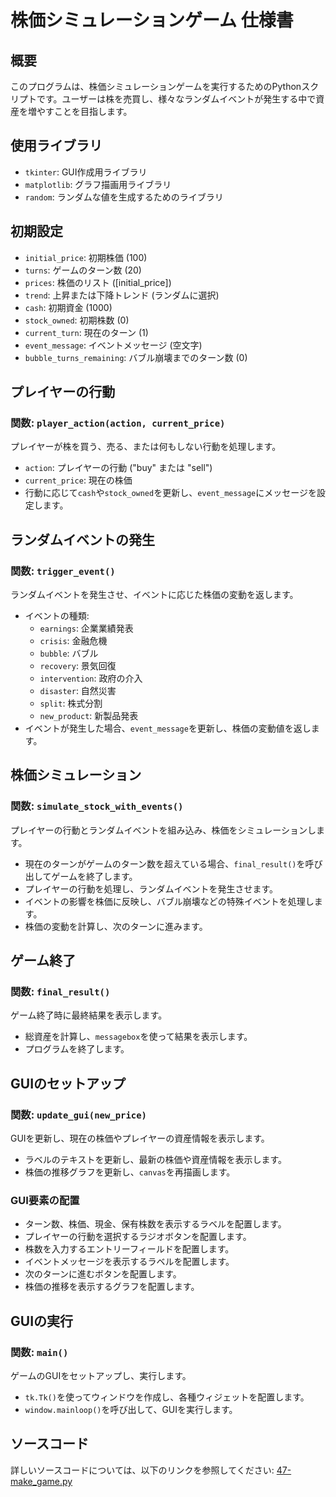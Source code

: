 # 株価シミュレーションゲーム 仕様書

## 概要

このプログラムは、株価シミュレーションゲームを実行するためのPythonスクリプトです。ユーザーは株を売買し、様々なランダムイベントが発生する中で資産を増やすことを目指します。

## 使用ライブラリ

- `tkinter`: GUI作成用ライブラリ
- `matplotlib`: グラフ描画用ライブラリ
- `random`: ランダムな値を生成するためのライブラリ

## 初期設定

- `initial_price`: 初期株価 (100)
- `turns`: ゲームのターン数 (20)
- `prices`: 株価のリスト ([initial_price])
- `trend`: 上昇または下降トレンド (ランダムに選択)
- `cash`: 初期資金 (1000)
- `stock_owned`: 初期株数 (0)
- `current_turn`: 現在のターン (1)
- `event_message`: イベントメッセージ (空文字)
- `bubble_turns_remaining`: バブル崩壊までのターン数 (0)

## プレイヤーの行動

### 関数: `player_action(action, current_price)`

プレイヤーが株を買う、売る、または何もしない行動を処理します。

- `action`: プレイヤーの行動 ("buy" または "sell")
- `current_price`: 現在の株価
- 行動に応じて`cash`や`stock_owned`を更新し、`event_message`にメッセージを設定します。

## ランダムイベントの発生

### 関数: `trigger_event()`

ランダムイベントを発生させ、イベントに応じた株価の変動を返します。

- イベントの種類:
  - `earnings`: 企業業績発表
  - `crisis`: 金融危機
  - `bubble`: バブル
  - `recovery`: 景気回復
  - `intervention`: 政府の介入
  - `disaster`: 自然災害
  - `split`: 株式分割
  - `new_product`: 新製品発表
- イベントが発生した場合、`event_message`を更新し、株価の変動値を返します。

## 株価シミュレーション

### 関数: `simulate_stock_with_events()`

プレイヤーの行動とランダムイベントを組み込み、株価をシミュレーションします。

- 現在のターンがゲームのターン数を超えている場合、`final_result()`を呼び出してゲームを終了します。
- プレイヤーの行動を処理し、ランダムイベントを発生させます。
- イベントの影響を株価に反映し、バブル崩壊などの特殊イベントを処理します。
- 株価の変動を計算し、次のターンに進みます。

## ゲーム終了

### 関数: `final_result()`

ゲーム終了時に最終結果を表示します。

- 総資産を計算し、`messagebox`を使って結果を表示します。
- プログラムを終了します。

## GUIのセットアップ

### 関数: `update_gui(new_price)`

GUIを更新し、現在の株価やプレイヤーの資産情報を表示します。

- ラベルのテキストを更新し、最新の株価や資産情報を表示します。
- 株価の推移グラフを更新し、`canvas`を再描画します。

### GUI要素の配置

- ターン数、株価、現金、保有株数を表示するラベルを配置します。
- プレイヤーの行動を選択するラジオボタンを配置します。
- 株数を入力するエントリーフィールドを配置します。
- イベントメッセージを表示するラベルを配置します。
- 次のターンに進むボタンを配置します。
- 株価の推移を表示するグラフを配置します。

## GUIの実行

### 関数: `main()`

ゲームのGUIをセットアップし、実行します。

- `tk.Tk()`を使ってウィンドウを作成し、各種ウィジェットを配置します。
- `window.mainloop()`を呼び出して、GUIを実行します。

## ソースコード

詳しいソースコードについては、以下のリンクを参照してください:
[47-make_game.py](https://github.com/sekand/--/blob/02068df9ef096d03abc0183e727dad56c571a349/課題置き場/47-make_game.py)
